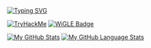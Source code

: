 [![Typing SVG](https://readme-typing-svg.demolab.com?font=Fira+Code&pause=1000&color=24F700&random=false&width=435&lines=Hey%2C+I'm+Sachu+(TRASHZ403))](https://git.io/typing-svg)

[![TryHackMe](https://tryhackme-badges.s3.amazonaws.com/TRASHZ403.png)](https://tryhackme.com/p/TRASHZ403)
[![WiGLE Badge](https://wigle.net/bi/hFKA0F+U0iUtGq03rXsZLQ.png)](https://wigle.net)

[![My GitHub Stats](https://github-readme-stats.vercel.app/api/?username=trashz403&count_private=true&theme=tokyonight&showicons=true)]()
[![My GitHub Language Stats](https://github-readme-stats.vercel.app/api/top-langs/?username=trashz403&langs_count=5&theme=tokyonight)]()

